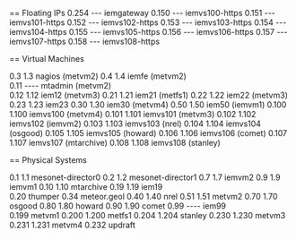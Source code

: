 
== Floating IPs
0.254 ---   iemgateway
0.150 ---   iemvs100-https
0.151 ---   iemvs101-https
0.152 ---   iemvs102-https
0.153 ---   iemvs103-https
0.154 ---   iemvs104-https
0.155 ---   iemvs105-https
0.156 ---   iemvs106-https
0.157 ---   iemvs107-https
0.158 ---   iemvs108-https

== Virtual Machines

0.3   1.3   nagios   (metvm2)
0.4   1.4   iemfe    (metvm2)  
0.11  ----  mtadmin  (metvm2)  
0.12  1.12  iem12    (metvm3)
0.21  1.21  iem21    (metfs1)
0.22  1.22  iem22    (metvm3)
0.23  1.23  iem23
0.30  1.30  iem30    (metvm4)
0.50  1.50  iem50    (iemvm1)
0.100 1.100 iemvs100 (metvm4)
0.101 1.101 iemvs101 (metvm3)
0.102 1.102 iemvs102 (iemvm2)
0.103 1.103 iemvs103 (nrel)
0.104 1.104 iemvs104 (osgood)
0.105 1.105 iemvs105 (howard)
0.106 1.106 iemvs106 (comet)
0.107 1.107 iemvs107 (mtarchive)
0.108 1.108 iemvs108 (stanley)

== Physical Systems

0.1   1.1   mesonet-director0
0.2   1.2   mesonet-director1
0.7   1.7   iemvm2 
0.9   1.9   iemvm1
0.10  1.10  mtarchive 
0.19  1.19  iem19   
0.20        thumper
0.34        meteor.geol
0.40  1.40  nrel 
0.51  1.51  metvm2 
0.70  1.70  osgood 
0.80  1.80  howard 
0.90  1.90  comet 
0.99  ----  iem99  
0.199       metvm1 
0.200 1.200 metfs1 
0.204 1.204 stanley 
0.230 1.230 metvm3 
0.231 1.231 metvm4
0.232       updraft

